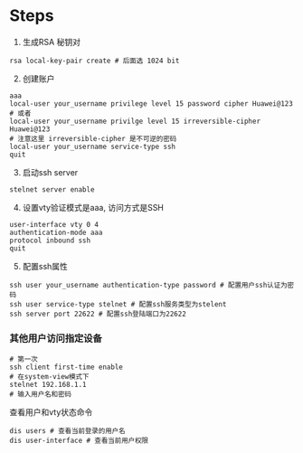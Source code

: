 
# Steps

1. 生成RSA 秘钥对
```shell
rsa local-key-pair create # 后面选 1024 bit
```
2. 创建账户
```shell
aaa
local-user your_username privilege level 15 password cipher Huawei@123
# 或者
local-user your_username privilge level 15 irreversible-cipher Huawei@123
# 注意这里 irreversible-cipher 是不可逆的密码
local-user your_username service-type ssh
quit

```
3. 启动ssh server
```shell
stelnet server enable
```

4. 设置vty验证模式是aaa, 访问方式是SSH
```shell
user-interface vty 0 4
authentication-mode aaa
protocol inbound ssh
quit

```

5. 配置ssh属性
```shell
ssh user your_username authentication-type password # 配置用户ssh认证为密码
ssh user service-type stelnet # 配置ssh服务类型为stelent
ssh server port 22622 # 配置ssh登陆端口为22622
```

### 其他用户访问指定设备

```shell
# 第一次
ssh client first-time enable 
# 在system-view模式下
stelnet 192.168.1.1
# 输入用户名和密码
```

查看用户和vty状态命令
```shell
dis users # 查看当前登录的用户名
dis user-interface # 查看当前用户权限

```